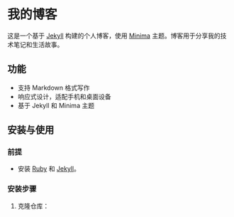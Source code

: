 # 我的博客

这是一个基于 [Jekyll](https://jekyllrb.com/) 构建的个人博客，使用 [Minima](https://github.com/jekyll/minima) 主题。博客用于分享我的技术笔记和生活故事。

## 功能

- 支持 Markdown 格式写作
- 响应式设计，适配手机和桌面设备
- 基于 Jekyll 和 Minima 主题

## 安装与使用

### 前提

- 安装 [Ruby](https://www.ruby-lang.org/en/documentation/installation/) 和 [Jekyll](https://jekyllrb.com/docs/installation/)。

### 安装步骤

1. 克隆仓库：


